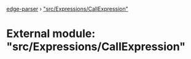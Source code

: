 [edge-parser](../README.md) › ["src/Expressions/CallExpression"](_src_expressions_callexpression_.md)

# External module: "src/Expressions/CallExpression"


